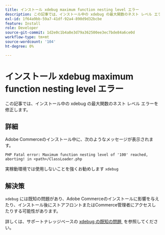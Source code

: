 ```yaml
---
title: インストール xdebug maximum function nesting level エラー
description: この記事では、インストール中の xdebug の最大関数のネスト レベル エラーを修正します。
exl-id: 1f64a9bb-59a7-41df-92a4-890d9d32bcbe
feature: Install
role: Developer
source-git-commit: 1d2e0c1b4a8e3d79a362500ee3ec7bde84a6ce0d
workflow-type: tm+mt
source-wordcount: '104'
ht-degree: 0%

---
```


# インストール xdebug maximum function nesting level エラー

この記事では、インストール中の xdebug の最大関数のネスト レベル エラーを修正します。

## 詳細

Adobe Commerceのインストール中に、次のようなメッセージが表示されます。

`PHP Fatal error: Maximum function nesting level of '100' reached, aborting! in <path>/ClassLoader.php`

実稼動環境では使用しないことを強くお勧めします `xdebug`

## 解決策

`xdebug` には既知の問題があり、Adobe Commerceのインストールに影響を与えたり、インストール後にストアフロントまたはCommerce管理者にアクセスしたりする可能性があります。

詳しくは、サポートナレッジベースの [xdebug の既知の問題 &#x200B;](/help/troubleshooting/miscellaneous/known-issues-that-affect-installation.md) を参照してください。
